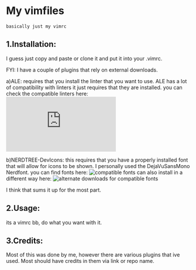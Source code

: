 <MYVIMFILES>

# My vimfiles

    basically just my vimrc

##  1.Installation:
    
I guess just copy and paste or clone it and put it into your .vimrc.

FYI: I have a couple of plugins that rely on external downloads.

a)ALE: requires that you install the linter that you want to use. ALE has a lot of compatibility with linters it just requires that they are installed.
you can check the compatible linters here: ![compatible linters](https://github.com/dense-analysis/ale/blob/master/supported-tools.md)

b)NERDTREE-DevIcons: this requires that you have a properly installed font that will allow for icons to be shown. I personally used the DejaVuSansMono Nerdfont.
you can find fonts here: ![compatible fonts](https://github.com/ryanoasis/nerd-fonts/releases/tag/v2.2.2)
can also install in a different way here: ![alternate downloads for compatible fonts](https://github.com/ryanoasis/nerd-fonts#font-installation)

I think that sums it up for the most part.

## 2.Usage:
    
its a vimrc bb, do what you want with it.

## 3.Credits:

Most of this was done by me, however there are various plugins that ive used. Most should have credits in them via link or repo name.


